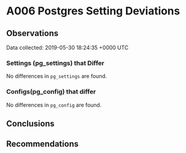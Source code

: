 # A006 Postgres Setting Deviations #

## Observations ##
Data collected: 2019-05-30 18:24:35 +0000 UTC  

### Settings (pg_settings) that Differ ###

No differences in `pg_settings` are found.

### Configs(pg_config) that differ ###

No differences in `pg_config` are found.



## Conclusions ##


## Recommendations ##

